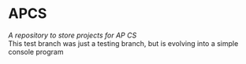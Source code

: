 # APCS
_A repository to store projects for AP CS_  
This test branch was just a testing branch, but is evolving into a simple console program
